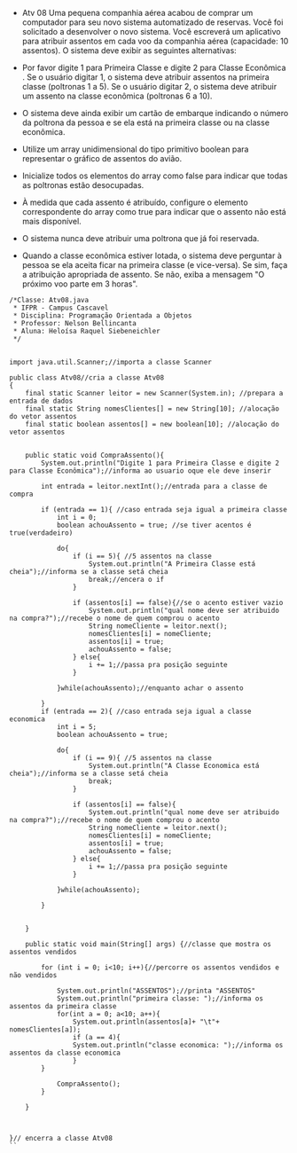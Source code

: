 * Atv 08
Uma pequena companhia aérea acabou de comprar um computador para seu novo sistema automatizado de reservas. Você foi solicitado a desenvolver o novo sistema. Você escreverá um aplicativo para atribuir assentos em cada voo da companhia aérea (capacidade: 10 assentos).
O sistema deve exibir as seguintes alternativas: 

- Por favor digite 1 para Primeira Classe e digite 2 para Classe Econômica .  Se o usuário digitar 1, o sistema deve atribuir assentos na primeira classe (poltronas 1 a 5). Se o usuário digitar 2, o sistema deve atribuir um assento na classe econômica (poltronas 6 a 10). 

- O sistema deve ainda exibir um cartão de embarque indicando o número da poltrona da pessoa e se ela está na primeira classe ou na classe econômica.

- Utilize um array unidimensional do tipo primitivo boolean para representar o gráfico de assentos do avião. 

- Inicialize todos os elementos do array como false para indicar que todas as poltronas estão desocupadas. 

- À medida que cada assento é atribuído, configure o elemento correspondente do array como true para indicar que o assento não está mais disponível.

- O sistema nunca deve atribuir uma poltrona que já foi reservada. 

- Quando a classe econômica estiver lotada, o sistema deve perguntar à pessoa se ela aceita ficar na primeira classe (e vice-versa). Se sim, faça a atribuição apropriada de assento. Se não, exiba a mensagem "O próximo voo parte em 3 horas".

```
/*Classe: Atv08.java
 * IFPR - Campus Cascavel
 * Disciplina: Programação Orientada a Objetos
 * Professor: Nelson Bellincanta
 * Aluna: Heloísa Raquel Siebeneichler
 */ 


import java.util.Scanner;//importa a classe Scanner 

public class Atv08//cria a classe Atv08
{
    final static Scanner leitor = new Scanner(System.in); //prepara a entrada de dados
    final static String nomesClientes[] = new String[10]; //alocação do vetor assentos 
    final static boolean assentos[] = new boolean[10]; //alocação do vetor assentos 


    public static void CompraAssento(){
        System.out.println("Digite 1 para Primeira Classe e digite 2 para Classe Econômica");//informa ao usuario oque ele deve inserir

        int entrada = leitor.nextInt();//entrada para a classe de compra

        if (entrada == 1){ //caso entrada seja igual a primeira classe
            int i = 0;
            boolean achouAssento = true; //se tiver acentos é true(verdadeiro)

            do{
                if (i == 5){ //5 assentos na classe
                    System.out.println("A Primeira Classe está cheia");//informa se a classe setá cheia
                    break;//encera o if
                }

                if (assentos[i] == false){//se o acento estiver vazio
                    System.out.println("qual nome deve ser atribuido na compra?");//recebe o nome de quem comprou o acento
                    String nomeCliente = leitor.next();
                    nomesClientes[i] = nomeCliente;
                    assentos[i] = true;
                    achouAssento = false;
                } else{
                    i += 1;//passa pra posição seguinte
                }

            }while(achouAssento);//enquanto achar o assento

        }
        if (entrada == 2){ //caso entrada seja igual a classe economica
            int i = 5;
            boolean achouAssento = true;

            do{
                if (i == 9){ //5 assentos na classe
                    System.out.println("A Classe Economica está cheia");//informa se a classe setá cheia
                    break;
                }

                if (assentos[i] == false){
                    System.out.println("qual nome deve ser atribuido na compra?");//recebe o nome de quem comprou o acento
                    String nomeCliente = leitor.next();
                    nomesClientes[i] = nomeCliente;
                    assentos[i] = true;
                    achouAssento = false;
                } else{
                    i += 1;//passa pra posição seguinte
                }

            }while(achouAssento);

        }

        
    }
 
    public static void main(String[] args) {//classe que mostra os assentos vendidos
        
        for (int i = 0; i<10; i++){//percorre os assentos vendidos e não vendidos

            System.out.println("ASSENTOS");//printa "ASSENTOS"
            System.out.println("primeira classe: ");//informa os assentos da primeira classe
            for(int a = 0; a<10; a++){
                System.out.println(assentos[a]+ "\t"+ nomesClientes[a]);
                if (a == 4){
                System.out.println("classe economica: ");//informa os assentos da classe economica
                }
        }

            CompraAssento();
        }

    }


    
}// encerra a classe Atv08
``
